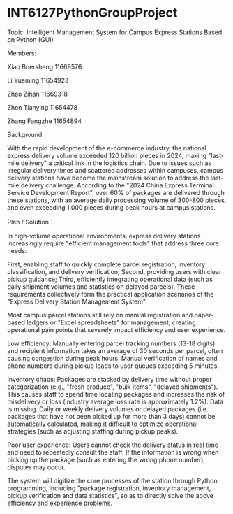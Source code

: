 # INT6127PythonGroupProject
Topic: Intelligent Management System for Campus Express Stations Based on Python (GUI)

Members: 

Xiao Boersheng 11669576

Li Yueming 11654923

Zhao Zihan 11669318

Zhen Tianying 11654478

Zhang Fangzhe 11654894


Background:

With the rapid development of the e-commerce industry, the national express delivery volume exceeded 120 billion pieces in 2024, making "last-mile delivery" a critical link in the logistics chain. Due to issues such as irregular delivery times and scattered addresses within campuses, campus delivery stations have become the mainstream solution to address the last-mile delivery challenge. According to the "2024 China Express Terminal Service Development Report", over 60% of packages are delivered through these stations, with an average daily processing volume of 300-800 pieces, and even exceeding 1,000 pieces during peak hours at campus stations.


Plan / Solution：

In high-volume operational environments, express delivery stations increasingly require "efficient management tools" that address three core needs:

First, enabling staff to quickly complete parcel registration, inventory classification, and delivery verification; Second, providing users with clear pickup guidance; Third, efficiently integrating operational data (such as daily shipment volumes and statistics on delayed parcels). These requirements collectively form the practical application scenarios of the "Express Delivery Station Management System".

Most campus parcel stations still rely on manual registration and paper-based ledgers or "Excel spreadsheets" for management, creating operational pain points that severely impact efficiency and user experience.

Low efficiency: Manually entering parcel tracking numbers (13-18 digits) and recipient information takes an average of 30 seconds per parcel, often causing congestion during peak hours. Manual verification of names and phone numbers during pickup leads to user queues exceeding 5 minutes.

Inventory chaos: Packages are stacked by delivery time without proper categorization (e.g., "fresh produce", "bulk items", "delayed shipments"). This causes staff to spend time locating packages and increases the risk of misdelivery or loss (industry average loss rate is approximately 1.2%). Data is missing. Daily or weekly delivery volumes or delayed packages (i.e., packages that have not been picked up for more than 3 days) cannot be automatically calculated, making it difficult to optimize operational strategies (such as adjusting staffing during pickup peaks).

Poor user experience: Users cannot check the delivery status in real time and need to repeatedly consult the staff. If the information is wrong when picking up the package (such as entering the wrong phone number), disputes may occur.

The system will digitize the core processes of the station through Python programming, including "package registration, inventory management, pickup verification and data statistics", so as to directly solve the above efficiency and experience problems.
